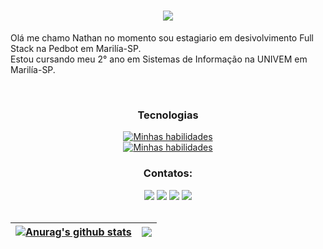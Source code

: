 <h1 align="center">
  <a href="https://git.io/typing-svg">
    <img src="https://readme-typing-svg.herokuapp.com/?lines=Hello!+there!!;Here+is+Nate+;Nice+to+meet+you!&center=true&size=30">
  </a>
</h1>

<div>
  <p> Olá me chamo Nathan no momento sou estagiario em desivolvimento Full Stack na Pedbot em Marilía-SP. <br>Estou cursando meu 2° ano em Sistemas de Informação na UNIVEM em Marilía-SP.
  <br>
</div>

 
  <div align="center">

    
<div align="center" valign="top"><br>
    <h3>Tecnologias </h3>
    
  [![Minhas habilidades](https://skills.thijs.gg/icons?i=py,linux,vscode,git,docker,mysql,bash ) ](https://skills.thijs.gg)   <br>
  [![Minhas habilidades](https://skills.thijs.gg/icons?i=html,css,bootstrap,js,php,laravel,vuejs) ](https://skills.thijs.gg)


  


<div align="center">
    
### Contatos:
    
</div>
    
<div align="center">
  <a href="https://www.instagram.com/guilhermevalerio_/" target="_blank"><img src="https://img.shields.io/badge/-Instagram-%23E4405F?style=for-the-badge&logo=instagram&logoColor=white" target="_blank"></a>
  <a href="https://www.linkedin.com/in/guilvalerio/" target="_blank"><img src="https://img.shields.io/badge/-LinkedIn-%230077B5?style=for-the-badge&logo=linkedin&logoColor=white" target="_blank"></a> 
  <a href="mailto:guilherme.valerio@pedbot.com.br"><img src="https://img.shields.io/badge/-Gmail-%23333?style=for-the-badge&logo=gmail&logoColor=white" target="_blank"></a>
  <a href="https://open.spotify.com/user/31lljksf75zwblxysfuzixmqrfpe"><img src="https://img.shields.io/badge/Spotify-1ED760?style=for-the-badge&logo=spotify&logoColor=white" target="_blank"></a>
</div>
<br>
<div align="center">


| <a href="https://github.com/Nbmiranda/github-readme-stats"><img align="center" src="https://github-readme-stats.vercel.app/api?username=Nbmiranda&show_icons=true&include_all_commits=true&theme=buefy&hide_border=true" alt="Anurag's github stats" /></a> | <a href="https://github.com/Nbmiranda/github-readme-stats"><img align="center" src="https://github-readme-stats.vercel.app/api/top-langs/?username=Nbmiranda&layout=compact&theme=buefy&hide_border=true" /></a> |
| ------------- | ------------- |
  

 
</div>


